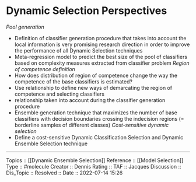 # Dynamic Selection Perspectives
*Pool generation*
- Definition of classifier generation procedure that takes into account the local information is very promising research direction in order to improve the performance of all Dynamic Selection techniques
- Meta-regression model to predict the best size of the pool of classifiers based on complexity measures extracted from classifier problem
*Region of competence definition*
- How does distribution of region of competence change the way the competence of the base classifiers is estimated?
- Use relationship to define new ways of demarcating the region of competence and selecting classifiers
- relationship taken into account during the classifier generation procedure
- Ensemble generation technique that maximizes the number of base classifiers with decision boundaries crossing the indecision regions (= borderline samples of different classes)
*Cost-sensitive dynamic selection*
- Define a cost-sensitive Dynamic Classification Selection and Dynamic Ensemble Selection technique
---
Topics :: [[Dynamic Ensemble Selection]]
Reference :: [[Model Selection]]
Type :: #molecule
Creator :: Dennis
Rating ::
TAF :: Jacques
Discussion ::
Dis_Topic :: 
Resolved ::
Date :: 2022-07-14 15:26

